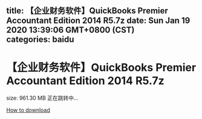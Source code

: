 
title: 【企业财务软件】QuickBooks Premier Accountant Edition 2014 R5.7z
date: Sun Jan 19 2020 13:39:06 GMT+0800 (CST)    
categories: baidu
---

# 【企业财务软件】QuickBooks Premier Accountant Edition 2014 R5.7z
size: 961.30 MB
 正在跳转中...
 

[How to download](https://bpcam.bemobtrk.com/go/2ceec3aa-1ca2-46d6-b9ff-aaa5c184517c?jno=843)
